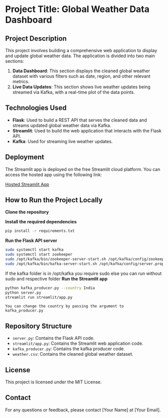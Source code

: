 # Project Title: Global Weather Data Dashboard

## Project Description
This project involves building a comprehensive web application to display and update global weather data. The application is divided into two main sections:

1. **Data Dashboard**: This section displays the cleaned global weather dataset with various filters such as date, region, and other relevant metrics.
2. **Live Data Updates**: This section shows live weather updates being streamed via Kafka, with a real-time plot of the data points.

## Technologies Used
- **Flask**: Used to build a REST API that serves the cleaned data and streams updated global weather data via Kafka.
- **Streamlit**: Used to build the web application that interacts with the Flask API.
- **Kafka**: Used for streaming live weather updates.

## Deployment
The Streamlit app is deployed on the free Streamlit cloud platform. You can access the hosted app using the following link:

[Hosted Streamlit App](#)

## How to Run the Project Locally

   **Clone the repository**

  **Install the required dependencies**
  ```sh 
  pip install -r requirements.txt
  ```
  **Run the Flask API server**
  ```sh
  sudo systemctl start kafka
  sudo systemctl start zookeeper
  sudo /opt/kafka/bin/zookeeper-server-start.sh /opt/kafka/config/zookeeper.properties
  sudo /opt/kafka/bin/kafka-server-start.sh /opt/kafka/config/server.properties
  ```
  If the kafka folder is in /opt/kafka you require sudo else you can run without sudo and respective folder
  **Run the Streamlit app**
  ```sh
  python kafka_producer.py --country India
  python server.py
  streamlit run streamlit/app.py
  ```
    You can change the country by passing the argument to kafka_producer.py
## Repository Structure
- `server.py`: Contains the Flask API code.
- `streamlit/app.py`: Contains the Streamlit web application code.
- `kafka_producer.py`: Contains the kafka producer code.
- `weather.csv`: Contains the cleaned global weather dataset.

## License
This project is licensed under the MIT License.

## Contact
For any questions or feedback, please contact [Your Name] at [Your Email].
